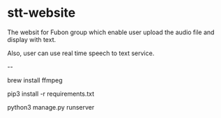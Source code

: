 # stt-website

The websit for Fubon group which enable user upload the audio file and display with text.  

Also, user can use real time speech to text service. 

--

brew install ffmpeg

pip3 install -r requirements.txt

python3 manage.py runserver
